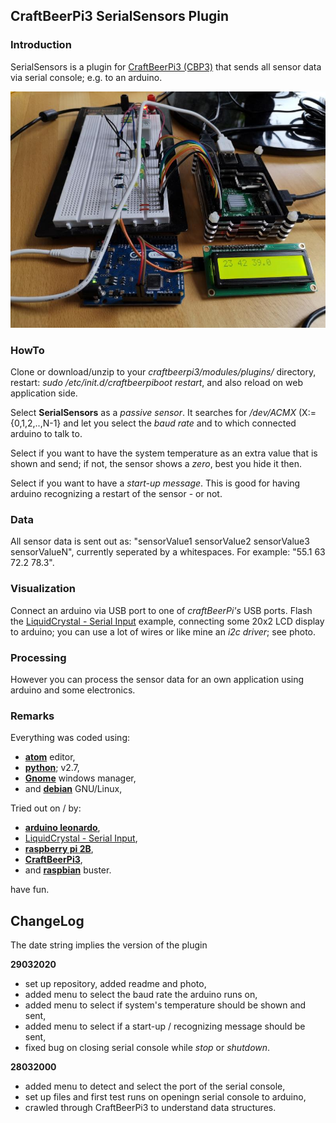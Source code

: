 ## CraftBeerPi3 SerialSensors Plugin

### Introduction
SerialSensors is a plugin for [CraftBeerPi3 (CBP3)](https://github.com/Manuel83/craftbeerpi3) that sends all sensor data via serial console; e.g. to an arduino.

![craftbeerpi3SerialSensor](craftbeerpi3SerialSensor.jpg)

### HowTo
Clone or download/unzip to your *craftbeerpi3/modules/plugins/* directory, restart: *sudo /etc/init.d/craftbeerpiboot restart*, and also reload on web application side.

Select **SerialSensors** as a *passive sensor*. It searches for */dev/ACMX* (X:={0,1,2,..,N-1} and let you select the *baud rate* and to which connected arduino to talk to.

Select if you want to have the system temperature as an extra value that is shown and send; if not, the sensor shows a _zero_, best you hide it then.

Select if you want to have a _start-up message_. This is good for having arduino recognizing a restart of the sensor - or not.

### Data
All sensor data is sent out as: "sensorValue1 sensorValue2 sensorValue3 sensorValueN", currently seperated by a whitespaces. For example: "55.1 63 72.2 78.3".

### Visualization
Connect an arduino via USB port to one of *craftBeerPi's* USB ports. Flash the [LiquidCrystal - Serial Input](https://www.arduino.cc/en/Tutorial/LiquidCrystalSerialDisplay) example, connecting some 20x2 LCD display to arduino; you can use a lot of wires or like mine an _i2c driver_; see photo.

### Processing
However you can process the sensor data for an own application using arduino and some electronics.

### Remarks
Everything was coded using:
  - [**atom**](https://atom.io/) editor,
  - [**python**](https://www.python.org/); v2.7,
  - [**Gnome**](https://www.gnome.org/) windows manager,
  - and [**debian**](https://www.debian.org/) GNU/Linux,

Tried out on / by:
  - [**arduino leonardo**](https://www.arduino.cc/),
  - [LiquidCrystal - Serial Input](https://www.arduino.cc/en/Tutorial/LiquidCrystalSerialDisplay),
  - [**raspberry pi 2B**](https://www.raspberrypi.org/),
  - [**CraftBeerPi3**](http://web.craftbeerpi.com/),
  - and [**raspbian**](https://www.raspberrypi.org/downloads/raspbian/) buster.

have fun.

## ChangeLog

The date string implies the version of the plugin

**29032020**
  - set up repository, added readme and photo,
  - added menu to select the baud rate the arduino runs on,
  - added menu to select if system's temperature should be shown and sent,
  - added menu to select if a start-up / recognizing message should be sent,
  - fixed bug on closing serial console while *stop* or *shutdown*.

**28032000**
  - added menu to detect and select the port of the serial console,
  - set up files and first test runs on openingn serial console to arduino,
  - crawled through CraftBeerPi3 to understand data structures.
